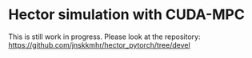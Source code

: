 # Hector simulation with CUDA-MPC
This is still work in progress. 
Please look at the repository: https://github.com/jnskkmhr/hector_pytorch/tree/devel